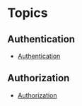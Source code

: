 # Topics

## Authentication

- [Authentication](10_authz/README.md)

## Authorization

- [Authorization](12_authz/README.md)
